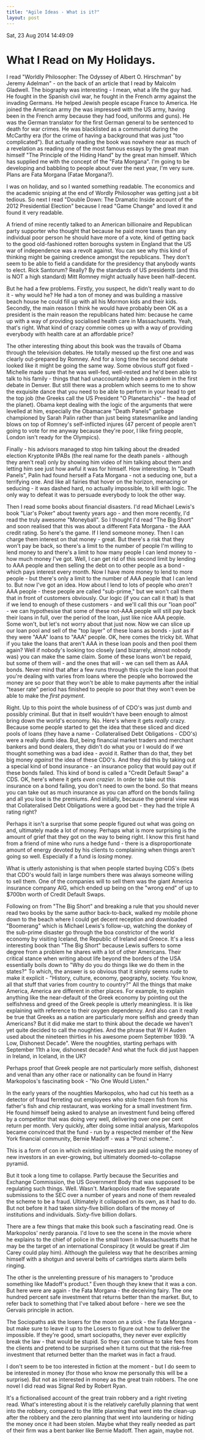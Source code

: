 ```yaml
---
title: "Agile Ideas - What is it?"
layout: post 
---
```


Sat, 23 Aug 2014 14:49:09 

# What I Read on My Holidays.

I read "Worldly Philosopher: The Odyssey of Albert O. Hirschman" by Jeremy Adelman" - on the back of an article that I read by Malcolm Gladwell.  The biography was interesting - I mean, what a life the guy had.  He fought in the Spanish civil war, he fought in the French army against the invading Germans.  He helped Jewish people escape France to America.  He joined the American army (he was impressed with the US army, having been in the French army because they had food, uniforms and guns). He was the German translator for the first German general to be sentenced to death for war crimes.  He was blacklisted as a communist during the McCarthy era (for the crime of having a background that was just "too complicated").  But actually reading the book was nowhere near as much of a revelation as reading one of the most famous essays by the great man himself "The Principle of the Hiding Hand" by the great man himself.  Which has supplied me with the concept of the "Fata Morgana".
I'm going to be developing and babbling to people about over the next
year, I'm very sure. Plans are Fata Morgana (Fatae Morgana?).

I was on holiday, and so I wanted something readable. The economics and the academic sniping at the end of Wordly Philosopher was getting just a bit tedious. So next I read "Double Down: The Dramatic Inside account of the 2012 Presidential Election" because I read "Game Change" and loved it and found it very readable.

A friend of mine recently talked to an American billionaire and Republican party supporter who thought that because he paid more taxes than any individual poor person he should have more of a vote, kind of getting back to the good old-fashioned rotten boroughs system in England that the US war of independence was a revolt against.  You can see why this kind of thinking might be gaining credence amongst the republicans.  They don't seem to be able to field a candidate for the presidency that anybody wants to elect. Rick Santorum?  Really? By the standards of US presidents (and this is NOT a high standard) Mitt Romney might actually have been half-decent.  

But he had a few problems.  Firstly, you suspect, he didn't really want to do it - why would he?  He had a ton of money and was building a massive beach house he could fill up with all his Mormon kids and their kids.  Secondly, the main reason I think he would have probably been OK as a president is the main reason the republicans hated him: because he came up with a way of providing socialised health care in Massachusetts.  Yeah, that's right.  What kind of crazy commie comes up with a way of providing everybody with health care at an affordable price?

The other interesting thing about this book was the travails of Obama through the television debates. He totally messed up the first one and was clearly out-prepared by Romney. And for a long time the second debate looked like it might be going the same way.  Some obvious stuff got fixed - Michelle made sure that he was well-fed, well-rested and he'd been able to talk to his family - things that had unaccountably been a problem in the first debate in Denver.  But still there was a problem which seems to me to show the exquisite dance that you need to be able to perform in your head to get the top job (the Greeks call the US President "O Planetarchis" - the head of the planet).  Obama kept dealing with the logic of the arguments that were levelled at him, especially the Obamacare "Death Panels" garbage championed by Sarah Palin rather than just being statesmanlike and landing blows on top of Romney's self-inflicted injures (47 percent of people aren't going to vote for me anyway because they're poor, I like firing people, London isn't ready for the Olympics).  

Finally - his advisors managed to stop him talking about the dreaded election Kryptonite IPABs (the real name for the death panels - although they aren't real) only by showing him video of him talking about them and letting him see just how awful it was for himself.  How interesting.  In "Death Panels", Palin had found herself a Fata Morgana - not a seducing one, but a terrifying one. And like all fairies that hover on the horizon, menacing or seducing - it was dashed hard, no actually impossible, to kill with logic. The only way to defeat it was to persuade everybody to look the other way.  

Then I read some books about financial disasters.  I'd read Michael Lewis's book "Liar's Poker" about twenty years ago - and then more recently, I'd read the truly awesome "Moneyball".  So I thought I'd read "The Big Short" and soon realised that this was about a different Fata Morgana - the AAA credit rating.  So here's the game. If I lend someone money.  Then I can charge them interest on that money - great.  But there's a risk that they won't pay be back, so there's a limit to the number of people I'm willing to lend money to and there's a limit to how many people I can lend money to - how much money I've got.  Well, I can get rid of this second limit by lending to AAA people and then selling the debt on to other people as a bond - which pays interest every month.  Now I have more money to lend to more people - but there's only a limit to the number of AAA people that I can lend to. But now I've got an idea.  How about I lend to lots of people who *aren't* AAA people - these people are called "sub-prime," but we won't call them that in front of customers obviously.  Our logic (if you can call it that) Is that if we lend to enough of these customers - and we'll call this our "loan pool" - we can hypothesise that some of these not-AAA people will still pay back their loans in full, over the period of the loan, just like nice AAA people.  Some won't, but let's not worry about that just now. Now we can slice up our loan pool and sell of the "top layer" of these loans as bonds - just as if they were "AAA" loans to "AAA" people.  OK, here comes the tricky bit.  What if you take the loans that aren't AAA in these loan pools and then pool them again? Well if nobody's looking too closely (and bizarrely, almost nobody was) you can make the same claim.  Some of these loans won't be repaid, but some of them will - and the ones that will - we can sell them as AAA bonds. Never mind that after a few runs through this cycle the loan pool that you're dealing with varies from loans where the people who borrowed the money are so poor that they won't be able to make payments after the initial "teaser rate" period has finished to people so poor that they won't even be able to make the *first payment*.

Right.  Up to this point the whole business of of CDO's was just dumb and possibly criminal.  But that in itself wouldn't have been enough to almost bring down the world's economy. No. Here's where it gets *really* crazy.  Because some people started to get the idea that these sliced and diced pools of loans (they have a name - Collateralised Debt Obligations - CDO's) were a really dumb idea.  But, being financial market traders and merchant bankers and bond dealers, they didn't do what you or I would do if we thought something was a bad idea - avoid it. Rather than do that, they bet big money *against* the idea of these CDO's.  And they did this by taking out a special kind of bond insurance - an insurance policy that would pay out if these bonds failed. This kind of bond is called a "Credit Default Swap" a CDS.  OK, here's where it gets *even crazier*.  In order to take out this insurance on a bond failing, you don't need to own the bond.  So that means you can take out as much insurance as you can afford on the bonds failing and all you lose is the premiums.  And initially, because the general view was that Collateralised Debt Obligations were a good bet - they had the triple A rating right?  

Perhaps it isn't a surprise that some people figured out what was going on and, ultimately made a lot of money.  Perhaps what is more surprising is the amount of grief that they got on the way to being right.  I know this first hand from a friend of mine who runs a hedge fund - there is a disproportionate amount of energy devoted by his clients to complaining when things aren't going so well.  Especially if a fund is *losing* money.  

What is utterly astonishing is that when people started buying CDS's
(bets that CDO's would fail) in large numbers there was always someone
willing to sell them. One of the companies will to sell them was the giant America insurance company AIG, which ended up being on the "wrong end" of up to $700bn worth of Credit Default Swaps. 

Following on from "The Big Short" and breaking a rule that you should never read two books by the same author back-to-back, walked my mobile phone down to the beach where I could get decent reception and downloaded "Boomerang" which is Michael Lewis's follow-up, watching the donkey of the sub-prime disaster go through the boa constrictor of the world economy by visiting Iceland, the Republic of Ireland and Greece.  It's a less interesting book than "The Big Short" because Lewis suffers to some degree from a problem he shares with a lot of other Americans.  Their critical stance when writing about life beyond the borders of the USA essentially boils down to "Why do you do things like we do them in the states?" To which, the answer is so obvious that it simply seems rude to make it explicit - "History, culture, economy, geography, society. You know, all that stuff that varies from country to country?" All the things that make America, America are different in other places. For example, to explain anything like the near-default of the Greek economy by pointing out the selfishness and greed of the Greek people is utterly meaningless.  It is like explaining with reference to their oxygen dependency. And also can it really be true that Greeks as a nation are particularly more selfish and greedy than Americans?  But it did make me start to think about the decade we haven't yet quite decided to call the noughties.  And the phrase that W H Auden used about the nineteen thirties in his awesome poem September 1939.  "A Low, Dishonest Decade".  Were the noughties, starting perhaps with September 11th a low, dishonest decade?  And what the fuck did just happen in Ireland, in Iceland, in the UK?

Perhaps proof that Greek people are not particularly more selfish, dishonest and venal than any other race or nationality can be found in Harry Markopolos's fascinating book - "No One Would Listen."

In the early years of the noughties Markopolos, who had cut his teeth as a detector of fraud ferreting out employees who stole frozen fish from his father's fish and chip restaurant, was working for a small investment firm. He found himself being asked to analyse an investment fund being offered by a competitor that was doing very well, delivering over one per cent return per month.  Very quickly, after doing some initial analysis, Markopolos became convinced that the fund - run by a respected member of the New York financial community, Bernie Madoff - was a "Ponzi
scheme.". 

This is a form of con in which existing investors are paid using the money of new investors in an ever-growing, but ultimately doomed-to-collapse pyramid.  

But it took a long time to collapse.  Partly because the Securities and Exchange Commission, the US Government Body that was supposed to be regulating such things. Well. Wasn't.  Markopolos made five separate submissions to the SEC over a number of years and none of them revealed the scheme to be a fraud.  Ultimately it collapsed on its own, as it had to do. But not before it had taken sixty-five billion dollars of the money of institutions and individuals. Sixty-five billion dollars.  

There are a few things that make this book such a fascinating read.  One is Markopolos' nerdy paranoia.  I'd love to see the scene in the movie where he explains to the chief of police in the small town in Massachusetts that he may be the target of an international Conspiracy (it would be great if Jim Carey could play him).  Although the guileless way that he describes arming himself with a shotgun and several belts of cartridges starts alarm bells ringing.

The other is the unrelenting pressure of his managers to "produce something like Madoff's product." Even though they knew that it was a con.  But here were are again - the Fata Morgana - the deceiving fairy.  The one hundred percent safe investment that returns better than the market. But, to refer back to something that I've talked about before - here we see the Gervais principle in action.

The Sociopaths ask the losers for the moon on a stick - the Fata Morgana - but make sure to leave it up to the Losers to figure out how to deliver the impossible.  If they're good, smart sociopaths, they never ever explicitly break the law - that would be stupid.  So they can continue to take fees from the clients and pretend to be surprised when it turns out that the risk-free investment that returned better than the market was in fact a fraud.  


I don't seem to be too interested in fiction at the moment - but I do seem to be interested in money (for those who know me personally this will be a surprise).  But not as interested in money as the great train robbers.  The one novel I did read was Signal Red by Robert
Ryan.

It's a fictionalised account of the great train robbery and a right riveting read.  What's interesting about it is the relatively carefully planning that went into the robbery, compared to the little planning that went into the clean-up after the robbery and the zero planning that went into laundering or hiding the money once it had been stolen.  Maybe what they really needed as part of their firm was a bent banker like Bernie Madoff.  Then again, maybe not.
